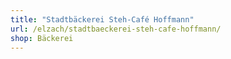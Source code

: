 ```yaml
---
title: "Stadtbäckerei Steh-Café Hoffmann"
url: /elzach/stadtbaeckerei-steh-cafe-hoffmann/
shop: Bäckerei
---
```


